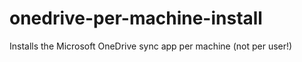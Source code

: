 # onedrive-per-machine-install
Installs the Microsoft OneDrive sync app per machine (not per user!)
